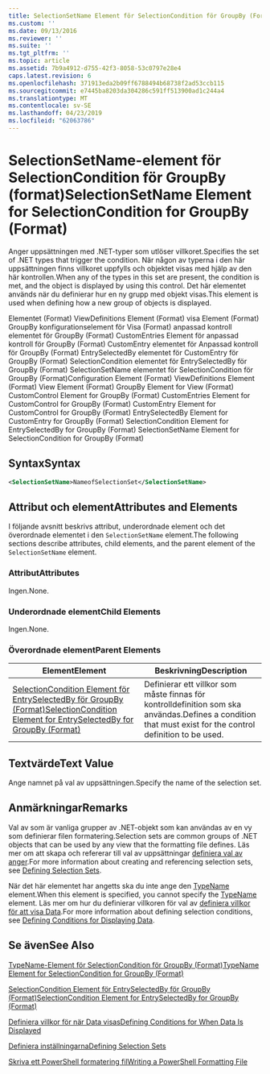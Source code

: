 ```yaml
---
title: SelectionSetName Element för SelectionCondition för GroupBy (Format) | Microsoft Docs
ms.custom: ''
ms.date: 09/13/2016
ms.reviewer: ''
ms.suite: ''
ms.tgt_pltfrm: ''
ms.topic: article
ms.assetid: 7b9a4912-d755-42f3-8058-53c0797e28e4
caps.latest.revision: 6
ms.openlocfilehash: 371913eda2b09ff6788494b68738f2ad53ccb115
ms.sourcegitcommit: e7445ba8203da304286c591ff513900ad1c244a4
ms.translationtype: MT
ms.contentlocale: sv-SE
ms.lasthandoff: 04/23/2019
ms.locfileid: "62063786"
---
```

# <a name="selectionsetname-element-for-selectioncondition-for-groupby-format"></a><span data-ttu-id="d8b89-102">SelectionSetName-element för SelectionCondition för GroupBy (format)</span><span class="sxs-lookup"><span data-stu-id="d8b89-102">SelectionSetName Element for SelectionCondition for GroupBy (Format)</span></span>

<span data-ttu-id="d8b89-103">Anger uppsättningen med .NET-typer som utlöser villkoret.</span><span class="sxs-lookup"><span data-stu-id="d8b89-103">Specifies the set of .NET types that trigger the condition.</span></span> <span data-ttu-id="d8b89-104">När någon av typerna i den här uppsättningen finns villkoret uppfylls och objektet visas med hjälp av den här kontrollen.</span><span class="sxs-lookup"><span data-stu-id="d8b89-104">When any of the types in this set are present, the condition is met, and the object is displayed by using this control.</span></span> <span data-ttu-id="d8b89-105">Det här elementet används när du definierar hur en ny grupp med objekt visas.</span><span class="sxs-lookup"><span data-stu-id="d8b89-105">This element is used when defining how a new group of objects is displayed.</span></span>

<span data-ttu-id="d8b89-106">Elementet (Format) ViewDefinitions Element (Format) visa Element (Format) GroupBy konfigurationselement för Visa (Format) anpassad kontroll elementet för GroupBy (Format) CustomEntries Element för anpassad kontroll för GroupBy (Format) CustomEntry elementet för Anpassad kontroll för GroupBy (Format) EntrySelectedBy elementet för CustomEntry för GroupBy (Format) SelectionCondition elementet för EntrySelectedBy för GroupBy (Format) SelectionSetName elementet för SelectionCondition för GroupBy (Format)</span><span class="sxs-lookup"><span data-stu-id="d8b89-106">Configuration Element (Format) ViewDefinitions Element (Format) View Element (Format) GroupBy Element for View (Format) CustomControl Element for GroupBy (Format) CustomEntries Element for CustomControl for GroupBy (Format) CustomEntry Element for CustomControl for GroupBy (Format) EntrySelectedBy Element for CustomEntry for GroupBy (Format) SelectionCondition Element for EntrySelectedBy for GroupBy (Format) SelectionSetName Element for SelectionCondition for GroupBy (Format)</span></span>

## <a name="syntax"></a><span data-ttu-id="d8b89-107">Syntax</span><span class="sxs-lookup"><span data-stu-id="d8b89-107">Syntax</span></span>

```xml
<SelectionSetName>NameofSelectionSet</SelectionSetName>
```

## <a name="attributes-and-elements"></a><span data-ttu-id="d8b89-108">Attribut och element</span><span class="sxs-lookup"><span data-stu-id="d8b89-108">Attributes and Elements</span></span>

<span data-ttu-id="d8b89-109">I följande avsnitt beskrivs attribut, underordnade element och det överordnade elementet i den `SelectionSetName` element.</span><span class="sxs-lookup"><span data-stu-id="d8b89-109">The following sections describe attributes, child elements, and the parent element of the `SelectionSetName` element.</span></span>

### <a name="attributes"></a><span data-ttu-id="d8b89-110">Attribut</span><span class="sxs-lookup"><span data-stu-id="d8b89-110">Attributes</span></span>

<span data-ttu-id="d8b89-111">Ingen.</span><span class="sxs-lookup"><span data-stu-id="d8b89-111">None.</span></span>

### <a name="child-elements"></a><span data-ttu-id="d8b89-112">Underordnade element</span><span class="sxs-lookup"><span data-stu-id="d8b89-112">Child Elements</span></span>

<span data-ttu-id="d8b89-113">Ingen.</span><span class="sxs-lookup"><span data-stu-id="d8b89-113">None.</span></span>

### <a name="parent-elements"></a><span data-ttu-id="d8b89-114">Överordnade element</span><span class="sxs-lookup"><span data-stu-id="d8b89-114">Parent Elements</span></span>

|<span data-ttu-id="d8b89-115">Element</span><span class="sxs-lookup"><span data-stu-id="d8b89-115">Element</span></span>|<span data-ttu-id="d8b89-116">Beskrivning</span><span class="sxs-lookup"><span data-stu-id="d8b89-116">Description</span></span>|
|-------------|-----------------|
|[<span data-ttu-id="d8b89-117">SelectionCondition Element för EntrySelectedBy för GroupBy (Format)</span><span class="sxs-lookup"><span data-stu-id="d8b89-117">SelectionCondition Element for EntrySelectedBy for GroupBy (Format)</span></span>](./selectioncondition-element-for-entryselectedby-for-groupby-format.md)|<span data-ttu-id="d8b89-118">Definierar ett villkor som måste finnas för kontrolldefinition som ska användas.</span><span class="sxs-lookup"><span data-stu-id="d8b89-118">Defines a condition that must exist for the control definition to be used.</span></span>|

## <a name="text-value"></a><span data-ttu-id="d8b89-119">Textvärde</span><span class="sxs-lookup"><span data-stu-id="d8b89-119">Text Value</span></span>

<span data-ttu-id="d8b89-120">Ange namnet på val av uppsättningen.</span><span class="sxs-lookup"><span data-stu-id="d8b89-120">Specify the name of the selection set.</span></span>

## <a name="remarks"></a><span data-ttu-id="d8b89-121">Anmärkningar</span><span class="sxs-lookup"><span data-stu-id="d8b89-121">Remarks</span></span>

<span data-ttu-id="d8b89-122">Val av som är vanliga grupper av .NET-objekt som kan användas av en vy som definierar filen formatering.</span><span class="sxs-lookup"><span data-stu-id="d8b89-122">Selection sets are common groups of .NET objects that can be used by any view that the formatting file defines.</span></span> <span data-ttu-id="d8b89-123">Läs mer om att skapa och refererar till val av uppsättningar [definiera val av anger](./defining-selection-sets.md).</span><span class="sxs-lookup"><span data-stu-id="d8b89-123">For more information about creating and referencing selection sets, see [Defining Selection Sets](./defining-selection-sets.md).</span></span>

<span data-ttu-id="d8b89-124">När det här elementet har angetts ska du inte ange den [TypeName](./typename-element-for-selectioncondition-for-groupby-format.md) element.</span><span class="sxs-lookup"><span data-stu-id="d8b89-124">When this element is specified, you cannot specify the [TypeName](./typename-element-for-selectioncondition-for-groupby-format.md) element.</span></span> <span data-ttu-id="d8b89-125">Läs mer om hur du definierar villkoren för val av [definiera villkor för att visa Data](./defining-conditions-for-displaying-data.md).</span><span class="sxs-lookup"><span data-stu-id="d8b89-125">For more information about defining selection conditions, see [Defining Conditions for Displaying Data](./defining-conditions-for-displaying-data.md).</span></span>

## <a name="see-also"></a><span data-ttu-id="d8b89-126">Se även</span><span class="sxs-lookup"><span data-stu-id="d8b89-126">See Also</span></span>

[<span data-ttu-id="d8b89-127">TypeName-Element för SelectionCondition för GroupBy (Format)</span><span class="sxs-lookup"><span data-stu-id="d8b89-127">TypeName Element for SelectionCondition for GroupBy (Format)</span></span>](./typename-element-for-selectioncondition-for-groupby-format.md)

[<span data-ttu-id="d8b89-128">SelectionCondition Element för EntrySelectedBy för GroupBy (Format)</span><span class="sxs-lookup"><span data-stu-id="d8b89-128">SelectionCondition Element for EntrySelectedBy for GroupBy (Format)</span></span>](./selectioncondition-element-for-entryselectedby-for-groupby-format.md)

[<span data-ttu-id="d8b89-129">Definiera villkor för när Data visas</span><span class="sxs-lookup"><span data-stu-id="d8b89-129">Defining Conditions for When Data Is Displayed</span></span>](./defining-conditions-for-displaying-data.md)

[<span data-ttu-id="d8b89-130">Definiera inställningarna</span><span class="sxs-lookup"><span data-stu-id="d8b89-130">Defining Selection Sets</span></span>](./defining-selection-sets.md)

[<span data-ttu-id="d8b89-131">Skriva ett PowerShell formatering fil</span><span class="sxs-lookup"><span data-stu-id="d8b89-131">Writing a PowerShell Formatting File</span></span>](./writing-a-powershell-formatting-file.md)

